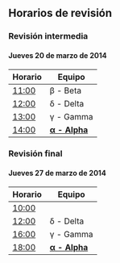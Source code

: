 ##	Horarios de revisión	##

###	Revisión intermedia	###

####	Jueves 20 de marzo de 2014	####

|**Horario**                                                                                                                     |**Equipo**|
|--------------------------------------------------------------------------------------------------------------------------------|----------|
|[11:00](http://www.timeanddate.com/countdown/generic?iso=20140320T110000&p0=155&msg=[PBSC]+Revisi%C3%B3n+intermedia&csz=1&swk=1)| β - Beta |
|[12:00](http://www.timeanddate.com/countdown/generic?iso=20140320T120000&p0=155&msg=[PBSC]+Revisi%C3%B3n+intermedia&csz=1&swk=1)|     δ - Delta     |
|[13:00](http://www.timeanddate.com/countdown/generic?iso=20140320T130000&p0=155&msg=[PBSC]+Revisi%C3%B3n+intermedia&csz=1&swk=1)| γ - Gamma  |
|[14:00](http://www.timeanddate.com/countdown/generic?iso=20140320T140000&p0=155&msg=[PBSC]+Revisi%C3%B3n+intermedia&csz=1&swk=1)|   [**α - Alpha**](https://github.com/darkroo/proy_mod2)         |

###	Revisión final	###

####	Jueves 27 de marzo de 2014	####

|**Horario**                                                                                                                           |**Equipo**|
|--------------------------------------------------------------------------------------------------------------------------------------|----------|
|[10:00](http://www.timeanddate.com/countdown/generic?iso=20140327T100000&p0=155&msg=[PBSC]+Entrega+proyecto+m%C3%B3dulo+2&csz=1&swk=1)|          |
|[12:00](http://www.timeanddate.com/countdown/generic?iso=20140327T120000&p0=155&msg=[PBSC]+Entrega+proyecto+m%C3%B3dulo+2&csz=1&swk=1)|    δ - Delta      |
|[16:00](http://www.timeanddate.com/countdown/generic?iso=20140327T160000&p0=155&msg=[PBSC]+Entrega+proyecto+m%C3%B3dulo+2&csz=1&swk=1)| γ - Gamma  |
|[18:00](http://www.timeanddate.com/countdown/generic?iso=20140327T180000&p0=155&msg=[PBSC]+Entrega+proyecto+m%C3%B3dulo+2&csz=1&swk=1)| [**α - Alpha**](https://github.com/darkroo/proy_mod2)           |
